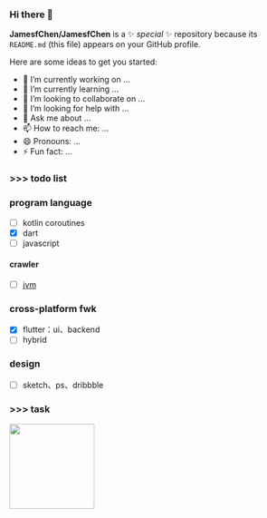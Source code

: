 ### Hi there 👋

**JamesfChen/JamesfChen** is a ✨ _special_ ✨ repository because its `README.md` (this file) appears on your GitHub profile.

Here are some ideas to get you started:

- 🔭 I’m currently working on ...
- 🌱 I’m currently learning ...
- 👯 I’m looking to collaborate on ...
- 🤔 I’m looking for help with ...
- 💬 Ask me about ...
- 📫 How to reach me: ...
- 😄 Pronouns: ...
- ⚡ Fun fact: ...

### >>> todo list
### program language
- [ ] kotlin coroutines
- [x] dart
- [ ] javascript
#### crawler
- [ ] [jvm](https://github.com/doocs/jvm) 
### cross-platform fwk
- [x] flutter：ui、backend
- [ ] hybrid
### design
- [ ] sketch、ps、dribbble
### >>> task
<p align="left">
  <img src="https://github.com/JamesfChen/JamesfChen/blob/master/task.jpeg" width="150"/>
</p>
